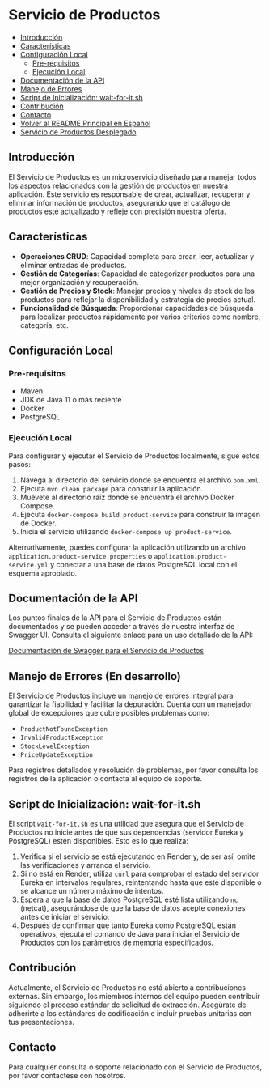 # Servicio de Productos

- [Introducción](#introducción)
- [Características](#características)
- [Configuración Local](#configuración-local)
  - [Pre-requisitos](#pre-requisitos)
  - [Ejecución Local](#ejecución-local)
- [Documentación de la API](#documentación-de-la-api)
- [Manejo de Errores](#manejo-de-errores)
- [Script de Inicialización: wait-for-it.sh](#script-de-inicialización-wait-for-itsh)
- [Contribución](#contribución)
- [Contacto](#contacto)
- [Volver al README Principal en Español](../README.ESP.BackEnd.md)
- [Servicio de Productos Desplegado](https://product-service-uvfl.onrender.com)

## Introducción

El Servicio de Productos es un microservicio diseñado para manejar todos los aspectos relacionados con la gestión de productos en nuestra aplicación. Este servicio es responsable de crear, actualizar, recuperar y eliminar información de productos, asegurando que el catálogo de productos esté actualizado y refleje con precisión nuestra oferta.

## Características

- **Operaciones CRUD**: Capacidad completa para crear, leer, actualizar y eliminar entradas de productos.
- **Gestión de Categorías**: Capacidad de categorizar productos para una mejor organización y recuperación.
- **Gestión de Precios y Stock**: Manejar precios y niveles de stock de los productos para reflejar la disponibilidad y estrategia de precios actual.
- **Funcionalidad de Búsqueda**: Proporcionar capacidades de búsqueda para localizar productos rápidamente por varios criterios como nombre, categoría, etc.

## Configuración Local

### Pre-requisitos

- Maven
- JDK de Java 11 o más reciente
- Docker
- PostgreSQL

### Ejecución Local

Para configurar y ejecutar el Servicio de Productos localmente, sigue estos pasos:

1. Navega al directorio del servicio donde se encuentra el archivo `pom.xml`.
2. Ejecuta `mvn clean package` para construir la aplicación.
3. Muévete al directorio raíz donde se encuentra el archivo Docker Compose.
4. Ejecuta `docker-compose build product-service` para construir la imagen de Docker.
5. Inicia el servicio utilizando `docker-compose up product-service`.

Alternativamente, puedes configurar la aplicación utilizando un archivo `application.product-service.properties` o `application.product-service.yml` y conectar a una base de datos PostgreSQL local con el esquema apropiado.

## Documentación de la API

Los puntos finales de la API para el Servicio de Productos están documentados y se pueden acceder a través de nuestra interfaz de Swagger UI. Consulta el siguiente enlace para un uso detallado de la API:

[Documentación de Swagger para el Servicio de Productos](https://product-service-uvfl.onrender.com)

## Manejo de Errores (En desarrollo)

El Servicio de Productos incluye un manejo de errores integral para garantizar la fiabilidad y facilitar la depuración. Cuenta con un manejador global de excepciones que cubre posibles problemas como:

- `ProductNotFoundException`
- `InvalidProductException`
- `StockLevelException`
- `PriceUpdateException`

Para registros detallados y resolución de problemas, por favor consulta los registros de la aplicación o contacta al equipo de soporte.

## Script de Inicialización: wait-for-it.sh

El script `wait-for-it.sh` es una utilidad que asegura que el Servicio de Productos no inicie antes de que sus dependencias (servidor Eureka y PostgreSQL) estén disponibles. Esto es lo que realiza:

1. Verifica si el servicio se está ejecutando en Render y, de ser así, omite las verificaciones y arranca el servicio.
2. Si no está en Render, utiliza `curl` para comprobar el estado del servidor Eureka en intervalos regulares, reintentando hasta que esté disponible o se alcance un número máximo de intentos.
3. Espera a que la base de datos PostgreSQL esté lista utilizando `nc` (netcat), asegurándose de que la base de datos acepte conexiones antes de iniciar el servicio.
4. Después de confirmar que tanto Eureka como PostgreSQL están operativos, ejecuta el comando de Java para iniciar el Servicio de Productos con los parámetros de memoria especificados.

## Contribución

Actualmente, el Servicio de Productos no está abierto a contribuciones externas. Sin embargo, los miembros internos del equipo pueden contribuir siguiendo el proceso estándar de solicitud de extracción. Asegúrate de adherirte a los estándares de codificación e incluir pruebas unitarias con tus presentaciones.

## Contacto

Para cualquier consulta o soporte relacionado con el Servicio de Productos, por favor contactese con nosotros.
